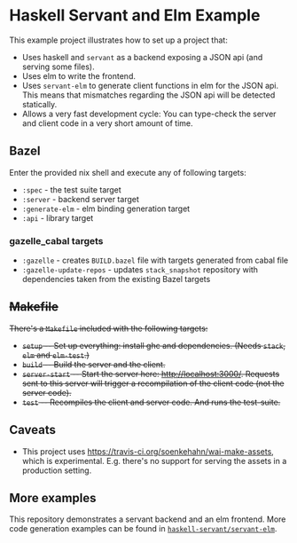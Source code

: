 # Haskell Servant and Elm Example

This example project illustrates how to set up a project that:

- Uses haskell and `servant` as a backend exposing a JSON api
  (and serving some files).
- Uses elm to write the frontend.
- Uses `servant-elm` to generate client functions in elm for the JSON api.
  This means that mismatches regarding the JSON api will be detected statically.
- Allows a very fast development cycle: You can type-check the server and
  client code in a very short amount of time.

## Bazel

Enter the provided nix shell and execute any of following targets:
- `:spec` - the test suite target
- `:server` - backend server target
- `:generate-elm` - elm binding generation target
- `:api` - library target

### gazelle_cabal targets

- `:gazelle` - creates `BUILD.bazel` file with targets generated from cabal file
- `:gazelle-update-repos` - updates `stack_snapshot` repository with dependencies taken from the existing Bazel targets

## ~~Makefile~~

~~There's a `Makefile` included with the following targets:~~

- ~~`setup` -- Set up everything: install ghc and dependencies. (Needs `stack`, `elm`
  and `elm-test`.)~~
- ~~`build` -- Build the server and the client.~~
- ~~`server-start` -- Start the server here: <http://localhost:3000/>. Requests sent
  to this server will trigger a recompilation of the client code (not the server
  code).~~
- ~~`test` -- Recompiles the client and server code. And runs the test-suite.~~

## Caveats

- This project uses <https://travis-ci.org/soenkehahn/wai-make-assets>, which is
  experimental. E.g. there's no support for serving the assets in a production setting.

## More examples

This repository demonstrates a servant backend and an elm frontend. More code generation examples can be found in [`haskell-servant/servant-elm`](https://github.com/haskell-servant/servant-elm/tree/master/examples).

